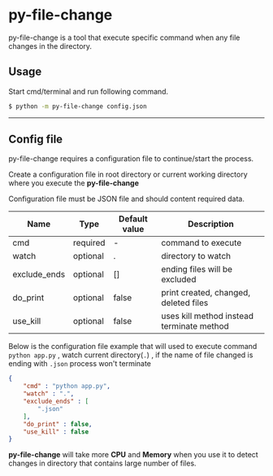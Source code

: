 # py-file-change

py-file-change is a tool that execute specific command when any file changes in the directory.

## Usage

Start cmd/terminal and run following command.

```bash
$ python -m py-file-change config.json
```
---

## Config file

py-file-change requires a configuration file to continue/start the process.

Create a configuration file in root directory or current working directory where you execute the **py-file-change**

Configuration file must be JSON file and should content required data.

| Name | Type | Default value | Description |
| ---- | ---- | ---- | ----- |
| cmd | required | - | command to execute |
| watch | optional | . | directory to watch |
| exclude_ends | optional | [] | ending files will be excluded |
| do_print | optional | false | print created, changed, deleted files |
| use_kill | optional | false | uses kill method instead terminate method |

Below is the configuration file example that will used to execute command `python app.py` , watch current directory(`.`) , if the name of file changed is ending with `.json` process won't terminate

```json
{
    "cmd" : "python app.py",
    "watch" : ".",
    "exclude_ends" : [
        ".json"
    ],
    "do_print" : false,
    "use_kill" : false
}
```

**py-file-change** will take more **CPU** and **Memory** when you use it to detect changes in directory that contains large number of files.